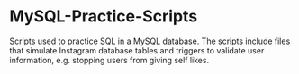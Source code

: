 # MySQL-Practice-Scripts

Scripts used to practice SQL in a MySQL database. The scripts include files that simulate Instagram database tables and
triggers to validate user information, e.g. stopping users from giving self likes.
